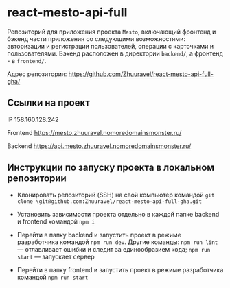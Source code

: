 # react-mesto-api-full

Репозиторий для приложения проекта `Mesto`, включающий фронтенд и бэкенд части приложения со следующими возможностями: авторизации и регистрации пользователей, операции с карточками и пользователями. Бэкенд расположен в директории `backend/`, а фронтенд - в `frontend/`.

Адрес репозитория: https://github.com/Zhuuravel/react-mesto-api-full-gha/

## Ссылки на проект

IP 158.160.128.242

Frontend https://mesto.zhuuravel.nomoredomainsmonster.ru/

Backend https://api.mesto.zhuuravel.nomoredomainsmonster.ru/

## Инструкции по запуску проекта в локальном репозитории

- Клонировать репозиторий (SSH) на свой компьютер командой `git clone \git@github.com:Zhuuravel/react-mesto-api-full-gha.git`

- Установить зависимости проекта отдельно в каждой папке backend и frontend командой `npm i`

- Перейти в папку backend и запустить проект в режиме разработчика командой `npm run dev`. Другие команды: `npm run lint` — отлавливает ошибки и следит за единообразием кода; `npm run start` — запускает сервер

- Перейти в папку frontend и запустить проект в режиме разработчика командой `npm run start`

